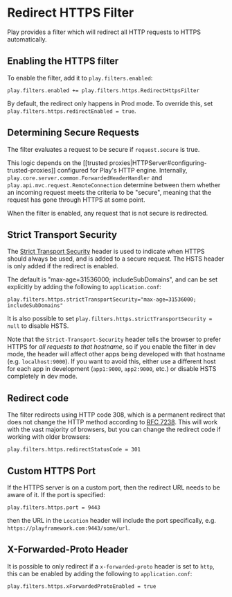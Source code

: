 <!--- Copyright (C) from 2022 The Play Framework Contributors <https://github.com/playframework>, 2011-2021 Lightbend Inc. <https://www.lightbend.com> -->

# Redirect HTTPS Filter

Play provides a filter which will redirect all HTTP requests to HTTPS automatically.

## Enabling the HTTPS filter

To enable the filter, add it to `play.filters.enabled`:

```
play.filters.enabled += play.filters.https.RedirectHttpsFilter
```

By default, the redirect only happens in Prod mode. To override this, set `play.filters.https.redirectEnabled = true`.

## Determining Secure Requests

The filter evaluates a request to be secure if `request.secure` is true.

This logic depends on the [[trusted proxies|HTTPServer#configuring-trusted-proxies]] configured for Play's HTTP engine. Internally, `play.core.server.common.ForwardedHeaderHandler` and `play.api.mvc.request.RemoteConnection` determine between them whether an incoming request meets the criteria to be "secure", meaning that the request has gone through HTTPS at some point.

When the filter is enabled, any request that is not secure is redirected.

## Strict Transport Security

The [Strict Transport Security](https://en.wikipedia.org/wiki/HTTP_Strict_Transport_Security) header is used to indicate when HTTPS should always be used, and is added to a secure request. The HSTS header is only added if the redirect is enabled.

The default is "max-age=31536000; includeSubDomains", and can be set explicitly by adding the following to `application.conf`:

```
play.filters.https.strictTransportSecurity="max-age=31536000; includeSubDomains"
```

It is also possible to set `play.filters.https.strictTransportSecurity = null` to disable HSTS.

Note that the `Strict-Transport-Security` header tells the browser to prefer HTTPS for *all requests to that hostname*, so if you enable the filter in dev mode, the header will affect other apps being developed with that hostname (e.g. `localhost:9000`). If you want to avoid this, either use a different host for each app in development (`app1:9000`, `app2:9000`, etc.) or disable HSTS completely in dev mode.

## Redirect code

The filter redirects using HTTP code 308, which is a permanent redirect that does not change the HTTP method according to [RFC 7238](https://tools.ietf.org/html/rfc7238).  This will work with the vast majority of browsers, but you can change the redirect code if working with older browsers:

```
play.filters.https.redirectStatusCode = 301
```

## Custom HTTPS Port

If the HTTPS server is on a custom port, then the redirect URL needs to be aware of it.  If the port is specified:

```
play.filters.https.port = 9443
```

then the URL in the `Location` header will include the port specifically, e.g. `https://playframework.com:9443/some/url`.

## X-Forwarded-Proto Header

It is possible to only redirect if a `x-forwarded-proto` header is set to `http`, this can be enabled by adding the following to `application.conf`:

```
play.filters.https.xForwardedProtoEnabled = true
```
